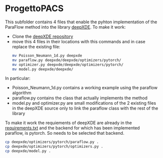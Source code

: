 # ProgettoPACS
This subfolder contains 4 files that enable the pyhton implementation of the ParaFlow method into the library [deepXDE](https://github.com/lululxvi/deepxde).
To make it work:
- Clone the [deepXDE repository](https://github.com/lululxvi/deepxde)
- move this 4 files in their locations with this commands and in case replace the existing file:
  ```bash
  mv Poisson_Neumann_1d.py deepxde
  mv paraflow.py deepxde/deepxde/optimizers/pytorch/
  mv optimizer.py deepxde/deepxde/optimizers/pytorch/
  mv model.py deepxde/deepxde/
  ```
In particular:
- Poisson_Neumann_1d.py contains a working example using the paraflow algorithm
- paraflow.py contains the class that actually implements the method
- model.py and optimizer.py are small modifications of the 2 existing files in the deepXDE source only to link the paraflow class with the rest of the library
  
To make it work the requiements of deepXDE are already in the [requirements.txt](https://github.com/lululxvi/deepxde/blob/master/requirements.txt) and the backend for which has been implemented paraflow, is pytorch. So needs to be selected that backend.

```bash
cp deepxde/optimizers/pytorch/paraflow.py .
cp deepxde/optimizers/pytorch/optimizers.py .
cp deepxde/model.py .
